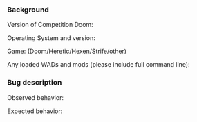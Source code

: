 <!--
  Thank you for reporting a bug in Competition Doom. Please complete
  the following template so that we can better diagnose the source
  of your problem.

  To save yourself some time, you may want to check the FAQ and the
  NOT-BUGS list for solutions to some common problems:

     https://www.chocolate-doom.org/wiki/index.php/FAQ
     https://www.chocolate-doom.org/not-bugs
-->

### Background

Version of Competition Doom:

Operating System and version:

Game: (Doom/Heretic/Hexen/Strife/other)

Any loaded WADs and mods (please include full command line):

### Bug description

Observed behavior:

Expected behavior:

